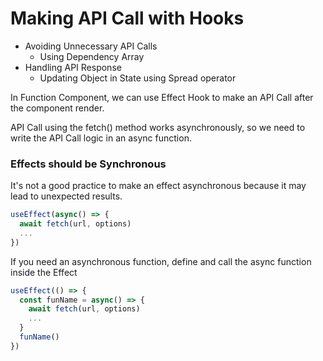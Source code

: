 # Making API Call with Hooks

- Avoiding Unnecessary API Calls
  - Using Dependency Array
- Handling API Response
  - Updating Object in State using Spread operator
  
In Function Component, we can use Effect Hook to make an API Call after the component render.

API Call using the fetch() method works asynchronously, so we need to write the API Call logic in an async function.

### Effects should be Synchronous
It's not a good practice to make an effect asynchronous because it may lead to unexpected results.
```jsx
useEffect(async() => {
  await fetch(url, options)
  ...
})
```
If you need an asynchronous function, define and call the async function inside the Effect

```jsx
useEffect(() => {
  const funName = async() => {
    await fetch(url, options)
    ...
  }
  funName()
})
```

